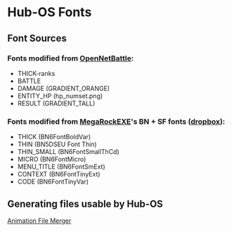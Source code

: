 # Hub-OS Fonts

## Font Sources

### Fonts modified from [OpenNetBattle](https://github.com/TheMaverickProgrammer/OpenNetBattle):

- THICK-ranks
- BATTLE
- DAMAGE (GRADIENT_ORANGE)
- ENTITY_HP (hp_numset.png)
- RESULT (GRADIENT_TALL)

### Fonts modified from [MegaRockEXE](https://twitter.com/megarock_exe/status/959320476790095872)'s BN + SF fonts ([dropbox](https://www.dropbox.com/s/tdl6r4smntlxjlr/Battle%20Network%20Font%20Pack.zip?dl=0)):

- THICK (BN6FontBoldVar)
- THIN (BN5DSEU Font Thin)
- THIN_SMALL (BN6FontSmallThCd)
- MICRO (BN6FontMicro)
- MENU_TITLE (BN6FontSmExt)
- CONTEXT (BN6FontTinyExt)
- CODE (BN6FontTinyVar)

## Generating files usable by Hub-OS

[Animation File Merger](https://hub-os.github.io/Animation-File-Merger/)
